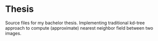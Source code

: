# Thesis
Source files for my bachelor thesis. Implementing traditional kd-tree approach to compute (approximate) nearest neighbor field between two images.
